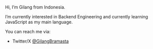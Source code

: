 Hi, I’m Gilang from Indonesia.

I’m currently interested in Backend Engineering and currently learning JavaScript as my main language.

You can reach me via: 
- Twitter/X [@GilangBramasta](https://twitter.com/GilangBramasta)
